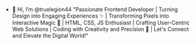 - 👋 Hi, I’m @truelegion44
"Passionate Frontend Developer | Turning Design into Engaging Experiences ✨ | Transforming Pixels into Interactive Magic 🎨 | HTML, CSS, JS Enthusiast | Crafting User-Centric Web Solutions | Coding with Creativity and Precision 🚀 | Let's Connect and Elevate the Digital World!"
<!---
truelegion44/truelegion44 is a ✨ special ✨ repository because its `README.md` (this file) appears on your GitHub profile.
You can click the Preview link to take a look at your changes.
--->
